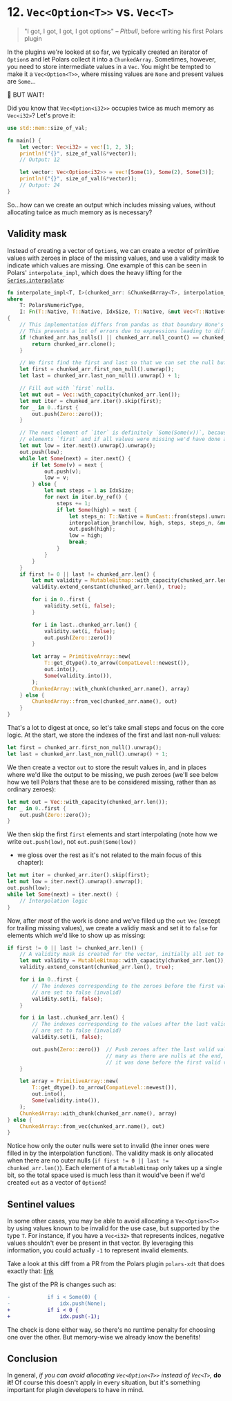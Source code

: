 
# 12. `Vec<Option<T>>` vs. `Vec<T>`

> "I got, I got, I got, I got options" – _Pitbull_, before writing his first Polars plugin

In the plugins we're looked at so far, we typically created an iterator of `Option`s and let Polars collect it into a `ChunkedArray`.
Sometimes, however, you need to store intermediate values in a `Vec`. You might be tempted to make it a `Vec<Option<T>>`, where
missing values are `None` and present values are `Some`...

🛑 BUT WAIT!

Did you know that `Vec<Option<i32>>` occupies twice as much memory as `Vec<i32>`? Let's prove it:

```rust
use std::mem::size_of_val;

fn main() {
    let vector: Vec<i32> = vec![1, 2, 3];
    println!("{}", size_of_val(&*vector));
    // Output: 12

    let vector: Vec<Option<i32>> = vec![Some(1), Some(2), Some(3)];
    println!("{}", size_of_val(&*vector));
    // Output: 24
}
```

So...how can we create an output which includes missing values, without allocating twice as much memory as is necessary?

## Validity mask

Instead of creating a vector of `Option`s, we can create a vector of primitive values with zeroes in place of the missing values, and use
a validity mask to indicate which values are missing. One example of this can be seen in Polars' `interpolate_impl`, which does the heavy lifting for the
[`Series.interpolate`](https://docs.pola.rs/api/python/version/0.18/reference/series/api/polars.Series.interpolate.html):

```rust
fn interpolate_impl<T, I>(chunked_arr: &ChunkedArray<T>, interpolation_branch: I) -> ChunkedArray<T>
where
    T: PolarsNumericType,
    I: Fn(T::Native, T::Native, IdxSize, T::Native, &mut Vec<T::Native>),
{
    // This implementation differs from pandas as that boundary None's are not removed.
    // This prevents a lot of errors due to expressions leading to different lengths.
    if !chunked_arr.has_nulls() || chunked_arr.null_count() == chunked_arr.len() {
        return chunked_arr.clone();
    }

    // We first find the first and last so that we can set the null buffer.
    let first = chunked_arr.first_non_null().unwrap();
    let last = chunked_arr.last_non_null().unwrap() + 1;

    // Fill out with `first` nulls.
    let mut out = Vec::with_capacity(chunked_arr.len());
    let mut iter = chunked_arr.iter().skip(first);
    for _ in 0..first {
        out.push(Zero::zero());
    }

    // The next element of `iter` is definitely `Some(Some(v))`, because we skipped the first
    // elements `first` and if all values were missing we'd have done an early return.
    let mut low = iter.next().unwrap().unwrap();
    out.push(low);
    while let Some(next) = iter.next() {
        if let Some(v) = next {
            out.push(v);
            low = v;
        } else {
            let mut steps = 1 as IdxSize;
            for next in iter.by_ref() {
                steps += 1;
                if let Some(high) = next {
                    let steps_n: T::Native = NumCast::from(steps).unwrap();
                    interpolation_branch(low, high, steps, steps_n, &mut out);
                    out.push(high);
                    low = high;
                    break;
                }
            }
        }
    }
    if first != 0 || last != chunked_arr.len() {
        let mut validity = MutableBitmap::with_capacity(chunked_arr.len());
        validity.extend_constant(chunked_arr.len(), true);

        for i in 0..first {
            validity.set(i, false);
        }

        for i in last..chunked_arr.len() {
            validity.set(i, false);
            out.push(Zero::zero())
        }

        let array = PrimitiveArray::new(
            T::get_dtype().to_arrow(CompatLevel::newest()),
            out.into(),
            Some(validity.into()),
        );
        ChunkedArray::with_chunk(chunked_arr.name(), array)
    } else {
        ChunkedArray::from_vec(chunked_arr.name(), out)
    }
}
```

That's a lot to digest at once, so let's take small steps and focus on the core logic.
At the start, we store the indexes of the first and last non-null values:

```rust
let first = chunked_arr.first_non_null().unwrap();
let last = chunked_arr.last_non_null().unwrap() + 1;
```

We then create a vector `out` to store the result values in, and in places where we'd like
the output to be missing, we push zeroes (we'll see below how we tell Polars that these are
to be considered missing, rather than as ordinary zeroes):

```rust
let mut out = Vec::with_capacity(chunked_arr.len());
for _ in 0..first {
    out.push(Zero::zero());
}
```

We then skip the first `first` elements and start interpolating (note how we write `out.push(low)`, not `out.push(Some(low))`
- we gloss over the rest as it's not related to the main focus of this chapter):

```rust
let mut iter = chunked_arr.iter().skip(first);
let mut low = iter.next().unwrap().unwrap();
out.push(low);
while let Some(next) = iter.next() {
    // Interpolation logic
}
```

Now, after _most_ of the work is done and we've filled up the `out` `Vec` (except for trailing missing values),
we create a validiy mask and set it to `false` for elements which we'd like to show up as missing:

```rust
if first != 0 || last != chunked_arr.len() {
    // A validity mask is created for the vector, initially all set to true
    let mut validity = MutableBitmap::with_capacity(chunked_arr.len());
    validity.extend_constant(chunked_arr.len(), true);

    for i in 0..first {
        // The indexes corresponding to the zeroes before the first valid value
        // are set to false (invalid)
        validity.set(i, false);
    }

    for i in last..chunked_arr.len() {
        // The indexes corresponding to the values after the last valid value
        // are set to false (invalid)
        validity.set(i, false);

        out.push(Zero::zero())  // Push zeroes after the last valid value, as
                                // many as there are nulls at the end, just like
                                // it was done before the first valid value.
    }

    let array = PrimitiveArray::new(
        T::get_dtype().to_arrow(CompatLevel::newest()),
        out.into(),
        Some(validity.into()),
    );
    ChunkedArray::with_chunk(chunked_arr.name(), array)
} else {
    ChunkedArray::from_vec(chunked_arr.name(), out)
}
```

Notice how only the outer nulls were set to invalid (the inner ones were filled in by the interpolation function).
The validity mask is only allocated when there are no outer nulls (`if first != 0 || last != chunked_arr.len()`).
Each element of a `MutableBitmap` only takes up a single bit, so the total space used is much less than it would've been
if we'd created `out` as a vector of `Option`s!

## Sentinel values

In some other cases, you may be able to avoid allocating a `Vec<Option<T>>` by using values known to be invalid for the use
case, but supported by the type `T`. For instance, if you have a `Vec<i32>` that represents indices, negative values
shouldn't ever be present in that vector.
By leveraging this information, you could actually `-1` to represent invalid elements.

Take a look at this diff from a PR from the Polars plugin `polars-xdt` that does exactly that:
[link](https://github.com/pola-rs/polars-xdt/pull/79/files#diff-991878a926639bba03bcc36a2790f73181b358f2ff59e0256f9ad76aa707be35)

The gist of the PR is changes such as:

```diff
-            if i < Some(0) {
-                idx.push(None);
+            if i < 0 {
+                idx.push(-1);
```

The check is done either way, so there's no runtime penalty for choosing one over the other.
But memory-wise we already know the benefits!

## Conclusion

In general, _if you can avoid allocating `Vec<Option<T>>` instead of `Vec<T>`,_ __do it!__
Of course this doesn't apply in every situation, but it's something important for plugin developers to have in mind.
